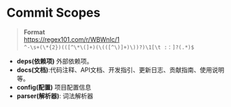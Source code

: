 # Commit Scopes

> **Format**  
> https://regex101.com/r/WBWnIc/1  
> `^-\s+(\*{2})(([^\*\(]+)(\(([^\)]+)\))?)\1[\t :：]?(.*)$`

- **deps(依赖项)** 外部依赖项。
- **docs(文档)**:代码注释、API文档、开发指引、更新日志、贡献指南、使用说明等。
- **config(配置)**	项目配置信息
- **parser(解析器)**: 词法解析器
